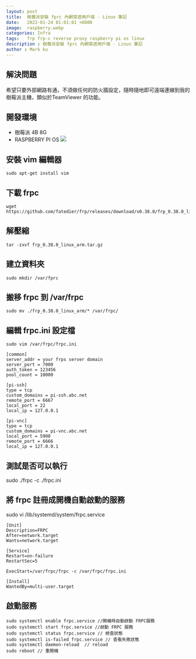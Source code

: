 ```yaml
---
layout: post
title:  樹莓派安裝 fprc 內網穿透用戶端 - Linux 筆記
date:   2022-01-24 01:01:01 +0800
image:  raspberry.webp
categories: Infra
tags:   frp frp-c reverse proxy raspberry pi os linux
description : 樹莓派安裝 fprc 內網穿透用戶端 - Linux 筆記
author : Mark ku
---
```

## 解決問題
希望只要外部網路有通，不須做任何的防火牆設定，隨時隨地即可遠端連線到我的樹莓派主機，類似於TeamViewer 的功能。

## 開發環境
* 樹莓派 4B 8G
* RASPBERRY PI OS
![](https://i.imgur.com/U0Pl6Bb.png)

## 安裝 vim 編輯器
```
sudo apt-get install vim
```

## 下載 frpc
```
wget https://github.com/fatedier/frp/releases/download/v0.38.0/frp_0.38.0_linux_arm.tar.gz
```

## 解壓縮
```
tar -zxvf frp_0.38.0_linux_arm.tar.gz
```


## 建立資料夾
```
sudo mkdir /var/fprc
```

## 搬移 frpc 到 /var/frpc
```
sudo mv ./frp_0.38.0_linux_arm/* /var/frpc/
```

##  編輯 frpc.ini 設定檔
```
sudo vim /var/frpc/frpc.ini
```

```
[common]
server_addr = your frps server domain
server_port = 7000
auth_token = 123456
pool_count = 10000

[pi-ssh]
type = tcp
custom_domains = pi-ssh.abc.net
remote_port = 6667
local_port = 22
local_ip = 127.0.0.1

[pi-vnc]
type = tcp
custom_domains = pi-vnc.abc.net
local_port = 5900
remote_port = 6666
local_ip = 127.0.0.1

```

## 測試是否可以執行
sudo ./frpc -c ./frpc.ini

## 將 frpc 註冊成開機自動啟動的服務
sudo vi /lib/systemd/system/frpc.service

```
[Unit]
Description=FRPC
After=network.target
Wants=network.target

[Service]
Restart=on-failure
RestartSec=5

ExecStart=/var/frpc/frpc -c /var/frpc/frpc.ini

[Install]
WantedBy=multi-user.target

```

## 啟動服務
```
sudo systemctl enable frpc.service //開機時自動啟動 FRPC服務
sudo systemctl start frpc.service //啟動 FRPC 服務
sudo systemctl status frpc.service // 檢查狀態
sudo systemctl is-failed frpc.service // 查看失敗狀態
sudo systemctl daemon-reload  // reload 
sudo reboot // 重開機
```